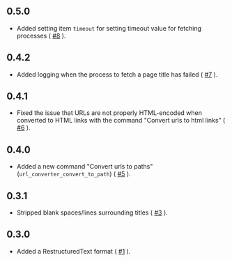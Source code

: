 ## 0.5.0

- Added setting item `timeout` for setting timeout value for fetching processes ( [#8][i8] ).

## 0.4.2

- Added logging when the process to fetch a page title has failed ( [#7][i7] ).

## 0.4.1

- Fixed the issue that URLs are not properly HTML-encoded when converted to HTML links with the command "Convert urls to html links" ( [#6][i6] ).

## 0.4.0

- Added a new command "Convert urls to paths" (`url_converter_convert_to_path`) ( [#5][i5] ).

## 0.3.1

- Stripped blank spaces/lines surrounding titles ( [#3][i3] ).

## 0.3.0

- Added a RestructuredText format ( [#1][i1] ).

[i8]: https://github.com/gh640/SublimeUrlConverter/issues/8
[i7]: https://github.com/gh640/SublimeUrlConverter/issues/7
[i6]: https://github.com/gh640/SublimeUrlConverter/issues/6
[i5]: https://github.com/gh640/SublimeUrlConverter/issues/5
[i3]: https://github.com/gh640/SublimeUrlConverter/issues/3
[i1]: https://github.com/gh640/SublimeUrlConverter/issues/1
